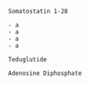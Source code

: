 ```molecule
Somatostatin 1-28
```

```col
- a
- a
- a
- a
```

```molecule
Teduglutide
```

```molecule
Adenosine Diphosphate
```